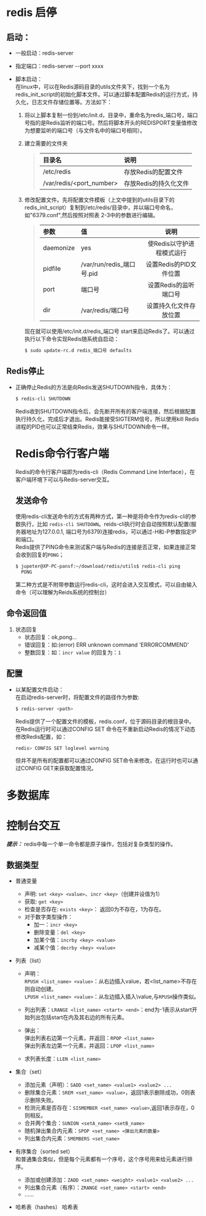 # redis 启停
## 启动：
  - 一般启动：redis-server
  - 指定端口：redis-server --port xxxx
  - 脚本启动：  
    在linux中，可以在Redis源码目录的utils文件夹下，找到一个名为redis_init_script的初始化脚本文件。可以通过脚本配置Redis的运行方式，持久化，日志文件存储位置等。方法如下：  

    1. 将以上脚本复制一份到/etc/init.d，目录中，重命名为redis_端口号，端口号指的是Redis监听的端口号。然后将脚本开头的REDISPORT变量值修改为想要监听的端口号（与文件名中的端口号相同）。
    2. 建立需要的文件夹  

        >|目录名|说明|
        >|:---|:---|
        >|/etc/redis|存放Redis的配置文件|
        >|/var/redis/\<port_number>|存放Redis的持久化文件|
    3. 修改配置文件。先将配置文件模板（上文中提到的utils目录下的redis_init_script）复制到/etc/redis/目录中，并以端口号命名，如"6379.conf",然后按照对照表 2-3中的参数进行编辑。  
   
        >|参数|值|说明|
        >|:---|:---|:---:|
        >|daemonize|yes|使Redis以守护进程模式运行|
        >|pidfile|/var/run/redis_端口号.pid|设置Redis的PID文件位置|
        >|port|端口号|设置Redis的监听端口号|
        >|dir|/var/redis/端口号|设置持久化文件存放位置|
        
        现在就可以使用/etc/init.d/redis_端口号 start来启动Redis了。可以通过执行以下命令实现Redis随系统自启动：
        ```bash
        $ sudo update-rc.d redis_端口号 defaults
        ```

## Redis停止  
- 正确停止Redis的方法是向Redis发送SHUTDOWN指令，具体为：
  ```bash
  $ redis-cli SHUTDOWN
  ```  
  Redis收到SHUTDOWN指令后，会先断开所有的客户端连接，然后根据配置执行持久化，完成后才退出。Redis能接受SIGTERM信号，所以使用kill Redis进程的PID也可以正常结束Redis，效果与SHUTDOWN命令一样。

  # Redis命令行客户端  
  Redis的命令行客户端即为redis-cli（Redis Command Line Interface），在客户端环境下可以与Redis-server交互。  

  ## 发送命令  
  使用redis-cli发送命令的方式有两种方式，第一种是将命令作为redis-cli的参数执行，比如 `redis-cli SHUTDOWN`。reids-cli执行时会自动按照默认配置(服务器地址为127.0.0.1, 端口号为6379)连接redis，可以通过-H和-P参数指定IP和端口。  
  Redis提供了PING命令来测试客户端与Redis的连接是否正常，如果连接正常会收到回复的`PONG`；  
  ```bash
  $ jupeter@XP-PC-pansf:~/download/redis/utils$ redis-cli ping
    PONG
  ```  

  第二种方式是不附带参数运行redis-cli，这时会进入交互模式，可以自由输入命令（可以理解为Reids系统的控制台）  

## 命令返回值  
1. 状态回复  
   - 状态回复：ok,pong...
   - 错误回复：如:(error) ERR unknown command 'ERRORCOMMEND'
   - 整数回复：如：`incr value` 的回复为：`1`

## 配置  
- 以某配置文件启动：  
  在启动redis-server时，将配置文件的路径作为参数:  
  ```bash
  $ redis-server <path>
  ```

  Redis提供了一个配置文件的模板，redis.conf，位于源码目录的根目录中。  
  在Redis运行时可以通过CONFIG SET 命令在不重新启动Redis的情况下动态修改Redis配置，如：
  ```bash
  redis> CONFIG SET loglevel warning
  ```
  但并不是所有的配置都可以通过CONFIG SET命令来修改，在运行时也可以通过CONFIG GET来获取配置情况。  

# 多数据库

# 控制台交互
***提示：*** redis中每一个单一命令都是原子操作，包括对复杂类型的操作。  
## 数据类型
- 普通变量
  - 声明: `set <key> <value>`、`incr <key>`（创建并设值为1）
  - 获取: `get <key>`
  - 检查是否存在: `exists <key>`： 返回0为不存在，1为存在。
  - 对于数字类型操作：
    - 加一：`incr <key>`
    - 删除变量：`del <key>`
    - 加某个值：`incrby <key> <value>`
    - 减某个值：`decrby <key> <value>`   

- 列表（list）
  - 声明：  
    `RPUSH <list_name> <value>`：从右边插入value，若\<list_name>不存在则自动创建。  
    `LPUSH <list_name> <value>`：从左边插入插入\value,与`RPUSH`操作类似。
  
  - 列出列表：`LRANGE <list_name> <start> <end>`：end为-1表示从start开始列出包括start在内及其右边的所有元素。  
  - 弹出：  
    弹出列表右边第一个元素，并返回：`RPOP <list_name>`  
    弹出列表左边第一个元素，并返回：`LPOP <list_name>`  

  - 求列表长度：`LLEN <list_name>`  

- 集合（set）
  - 添加元素（声明）：`SADD <set_name> <value1> <value2> ...` 
  - 删除集合元素：`SREM <set_name> <value>`，返回1表示删除成功，0则表示删除失败。  
  - 检测元素是否存在：`SISMEMBER <set_name> <value>`,返回1表示存在，0则相反。  
  - 合并两个集合：`SUNION <setA_name> <setB_name>`  
  - 随机弹出集合内元素：`SPOP <set_name> <弹出元素的数量>`
  - 列出集合内元素：`SMEMBERS <set_name>`

- 有序集合（sorted set）  
  和普通集合类似，但是每个元素都有一个序号，这个序号用来给元素进行排序。  
  - 添加或创建添加：`ZADD <set_name> <weight> <value1> <value2> ...`  
  - 列出集合元素（有序）：`ZRANGE <set_name> <start> <end>`  
  - ......
- 哈希表（hashes）
  哈希表
